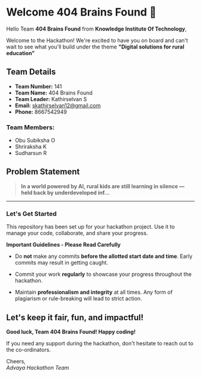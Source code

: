 # Welcome 404 Brains Found 👋

Hello Team **404 Brains Found** from **Knowledge Institute Of Technology**,

Welcome to the Hackathon! We're excited to have you on board and can't wait to see what you'll build under the theme **"Digital solutions for rural education"** 

## Team Details

- **Team Number:** 141  
- **Team Name:** 404 Brains Found
- **Team Leader:** Kathirselvan S  
- **Email:** skathirselvan12@gmail.com  
- **Phone:** 8667542949  

### Team Members:
- Obu Subiksha O 
- Shriraksha K 
- Sudharsun R 

## Problem Statement

> **In a world powered by AI, rural kids are still learning in silence — held back by underdeveloped inf...**

---

### Let's Get Started 

This repository has been set up for your hackathon project. Use it to manage your code, collaborate, and share your progress.

**Important Guidelines - Please Read Carefully**

- Do **not** make any commits **before the allotted start date and time**. Early commits may result in getting caught.
- Commit your work **regularly** to showcase your progress throughout the hackathon.

- Maintain **professionalism and integrity** at all times. Any form of plagiarism or rule-breaking will lead to strict action.

Let's keep it fair, fun, and impactful! 
---

**Good luck, Team 404 Brains Found! Happy coding!**

If you need any support during the hackathon, don't hesitate to reach out to the co-ordinators.

Cheers,  
_Advaya Hackathon Team_